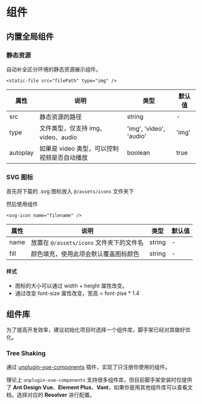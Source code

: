 # 组件

## 内置全局组件

### 静态资源

自动补全区分环境的静态资源展示组件。

```vue
<static-file src="filePath" type="img" />
```

| 属性     | 说明                                        | 类型    | 默认值  |
| -------- | ------------------------------------------- | ------- | ------- |
| src      | 静态资源的路径                              | string  | -       |
| type     | 文件类型，仅支持 img、video、audio          | 'img', 'video', 'audio' | 'img' |
| autoplay | 如果是 video 类型，可以控制视频是否自动播放 | boolean | true    |

### SVG 图标

首先将下载的 .svg 图标放入 `@/assets/icons` 文件夹下

然后使用组件

```vue
<svg-icon name="filename" />
```

| 属性 | 说明                                     | 类型   | 默认值 |
| ---- | ---------------------------------------- | ------ | ------ |
| name | 放置在 `@/assets/icons` 文件夹下的文件名 | string | -      |
| fill | 颜色填充，使用此项会默认覆盖图标颜色     | string | -      |

#### 样式

- 图标的大小可以通过 width + height 属性改变。
- 通过改变 font-size 属性改变，宽高 = font-zise * 1.4

## 组件库

为了提高开发效率，建议初始化项目时选择一个组件库，脚手架已经对其做好优化。

### Tree Shaking

通过 [unplugin-vue-components](https://github.com/antfu/unplugin-vue-components) 插件，实现了只注册你使用的组件。

理论上 `unplugin-vue-components` 支持很多组件库，但目前脚手架安装时仅提供了 **Ant Design Vue**、**Element Plus**、**Vant**，如果你是用其他组件库可以查看文档，选择对应的 **Resolver** 进行配置。